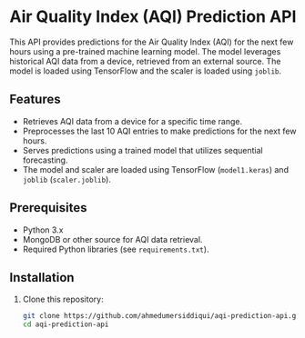 # Air Quality Index (AQI) Prediction API

This API provides predictions for the Air Quality Index (AQI) for the next few hours using a pre-trained machine learning model. The model leverages historical AQI data from a device, retrieved from an external source. The model is loaded using TensorFlow and the scaler is loaded using `joblib`.

## Features

- Retrieves AQI data from a device for a specific time range.
- Preprocesses the last 10 AQI entries to make predictions for the next few hours.
- Serves predictions using a trained model that utilizes sequential forecasting.
- The model and scaler are loaded using TensorFlow (`model1.keras`) and `joblib` (`scaler.joblib`).

## Prerequisites

- Python 3.x
- MongoDB or other source for AQI data retrieval.
- Required Python libraries (see `requirements.txt`).

## Installation

1. Clone this repository:
   ```bash
   git clone https://github.com/ahmedumersiddiqui/aqi-prediction-api.git
   cd aqi-prediction-api
